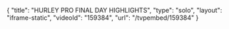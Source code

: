 {
    "title": "HURLEY PRO FINAL DAY HIGHLIGHTS",
    "type": "solo",
    "layout": "iframe-static",
    "videoId": "159384",
    "url": "\/tvpembed\/159384"
}